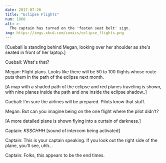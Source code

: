 ```yaml
---
date: 2017-07-26
title: "Eclipse Flights"
num: 1868
alt: >-
  The captain has turned on the 'fasten seat belt' sign.
img: https://imgs.xkcd.com/comics/eclipse_flights.png
---
```

[Cueball is standing behind Megan, looking over her shoulder as she's seated in front of her laptop.]

Cueball: What's that?

Megan: Flight plans. Looks like there will be 50 to 100 flights whose route puts them in the path of the eclipse next month.

[A map with a shaded path of the eclipse and red planes traveling is shown, with nine planes inside the path and one inside the eclipse shadow..]

Cueball: I'm sure the airlines will be prepared. Pilots know that stuff.

Megan: But can you imagine being on the one flight where the pilot didn't?

[A more detailed plane is shown flying into a curtain of darkness.]

Captain: *KSSCHHH* [sound of intercom being activated]

Captain: This is your captain speaking. If you look out the right side of the plane, you'll see, uhh...

Captain: Folks, this appears to be the end times.